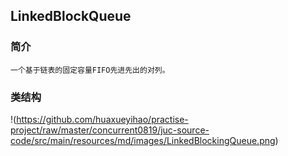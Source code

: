 ## LinkedBlockQueue

### 简介

    一个基于链表的固定容量FIFO先进先出的对列。
    
### 类结构
    
!(https://github.com/huaxueyihao/practise-project/raw/master/concurrent0819/juc-source-code/src/main/resources/md/images/LinkedBlockingQueue.png)
                          
    
    
    
    


